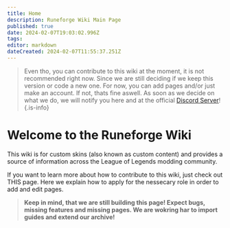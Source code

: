 ```yaml
---
title: Home
description: Runeforge Wiki Main Page
published: true
date: 2024-02-07T19:03:02.996Z
tags: 
editor: markdown
dateCreated: 2024-02-07T11:55:37.251Z
---
```


> Even tho, you can contribute to this wiki at the moment, it is not recommended right now. Since we are still deciding if we keep this version or code a new one. For now, you can add pages and/or just make an account. If not, thats fine aswell. As soon as we decide on what we do, we will notify you here and at the official [Discord Server](https://discord.gg/runeforge-1062123296725930074)!
{.is-info}
# Welcome to the Runeforge Wiki
This wiki is for custom skins (also known as custom content) and provides a source of information across the League of Legends modding community.

If you want to learn more about how to contribute to this wiki, just check out THIS page. Here we explain how to apply for the nessecary role in order to add and edit pages. 
> **Keep in mind, that we are still building this page! Expect bugs, missing features and missing pages. We are wokring har to import guides and extend our archive!**

